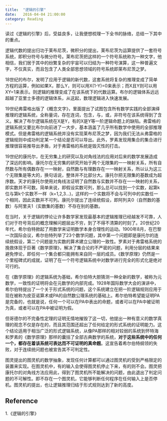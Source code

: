 ```yaml
---
title:  "逻辑的引擎"
date:   2016-04-04 21:00:00
category: Reading
---
```


读过《逻辑的引擎》后，受益良多，让我便想梳理一下全书的脉络，总结一下其中的重点。

逻辑代数的提出归功于莱布尼茨，微积分的提出，莱布尼茨为运算提供了一套符号系统，即积分符号与微分符号。莱布尼茨把这样的一个符号系统称为一种文字，他相信，我们居于其中的纷繁复杂的宇宙可以归结为一种符号演算，这一种普遍文字，不仅真实，而且包含了人类全部思想领域的符号系统即莱布尼茨之梦。

<!--more-->

18世纪的布尔，发明了应用于逻辑的新代数，这套系统将复杂的推理变成了简单方程的运算，例如如果X，那么Y，则可以用X(1-Y)=0来表示；而X且Y则可以用XY=1来表示。则逻辑的推理变成了在该系统下的代数运算。布尔的逻辑体系远远超越了亚里士多德的逻辑体系，从这起，数理逻辑进入快速发展。

19世纪弗雷格出版了《概念文字》，里面提出了试图包含所有数学实践的全部演绎推理的逻辑系统，全称量词，存在连词，包含，与，或，非符号在该系统得到了含义。解决了布尔逻辑系统在X是Y，有的X是Y等一阶逻辑命题上的缺陷。弗雷格的逻辑系统又要比布尔向前进了一大步，基本涵盖了几乎所有数学中使用的全部推理模式。但是弗雷格的逻辑系统并没有实现莱布尼茨之梦，因为我们无法从弗雷格的逻辑规则中成功判定某一个结论是否可以导出。此外，罗素发现用集合的集合进行推理很容易推导出矛盾，对于弗雷格的系统是毁灭性的打击。

19世纪的康托尔，在无穷集上的研究以及对角线法的应用对后来的数学发展造成了深远的影响。康托尔在无穷集的研究开始于两个无限集的一一映射关系，所有自然数与所有偶数存在一一映射，自然数与有理数存在一一映射关系，所以认为这三个无限集是等大的，换句话说，整体并不比部分大。康托尔把无限集的基数成为超序数。天才的康托尔使用对角线法证明了自然数与实数并不存在一一映射的关系，即实数并不可数。简单来说，即假设实数可列，那么总可以找到一个实数，起第k位与第k个实数不一样（k=1,2,3...)，这样的一个实数将不会与可列中的实数任一个相同，因此实数并不可列。康托尔提出了连续统假设，即阿列夫0（自然数的基数）与阿里夫1（实数集的基数）不存在别的基数。

在当时，关于逻辑的悖论让许多数学家发现最基本的逻辑推理已经越发不可靠，人们对于符号背后的概念理解问题层出不穷，到了不得不清算的时刻了。20世纪20年代，希尔伯特掀起了用数学来证明数学本身合理性的运动。1900年8月，在巴黎一次国际会议，希尔伯特列举了23个数学问题，其中第一个问题即是康托尔的连续统假设，第二个问题是为实数的算术建立公理的一致性。罗素对于弗雷格系统的挽救体现于巨著《数学原理》，解决了集合论的不严密的问题，利用分层的结果来避免悖论，即任何一个集合都只能拥有来自同一层的成员。《数学原理》仍然是一个里程碑式的成就，证明了在一个符号逻辑系统中对数学进行完全的形式化是绝对可行的。

在《数学原理》的逻辑系统为基础，希尔伯特大胆猜测一种全新的数学，被称为元数学，一致性的证明将会在元数学的内部完成。1928年国际数学大会的演讲中，希尔伯特提出了一个关于形式系统的问题，这个系统建立在把一阶逻辑规则应用于现在被称为皮亚诺算术或PA的自然数公理系统的基础上。希尔伯特希望能证明PA是完备的，也就是说，任何一个可以在PA中表出的命题，或者可以在PA中被证明为真，或者可以在PA中被证明为假。

但哥德尔的不完备性定理的证明无情地摧毁了这一切，他提出一种有意义的数学真理的观念不仅是存在的，而且其范围还超出了任何给定的形式系统的证明能力。这个结论适用于相当广泛的形式逻辑系统，从像PA那样的相对较弱的系统到怀特海和罗素的《数学原理》那样的囊括了全部古典数学的系统，**对于这些系统中的任何一个，都存在着该系统可表达而不可证明的真命题**。这宣告着希尔伯特纲领的失败，对于连续统问题也被宣告其不可判定性。

图灵提出的图灵机的数学抽象，发现任何计算都可以通过图灵机的受到严格限定的装置来实现。在图灵机中，有的输入会使得图灵机停止下来，有的则不会。图灵把康托尔的对角线方法应用此，得到了图灵机所不能解决的问题，由此退出了判定问题的不可解性。即不存在一个图灵机，它能够判断任何程序在任何输入上是否停机。图灵机的提出，也让逻辑推理归结于形式规则达到了新的高度。

## Reference
1.《逻辑的引擎》



